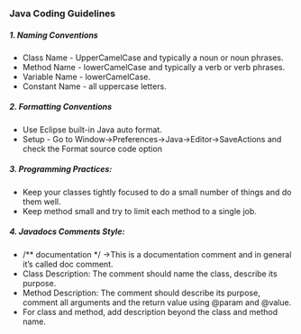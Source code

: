 ### Java Coding Guidelines
##### 1. Naming Conventions
 * Class Name - UpperCamelCase and typically a noun or noun phrases.
 * Method Name - lowerCamelCase and typically a verb or verb phrases.
 * Variable Name - lowerCamelCase.
 * Constant Name - all uppercase letters.

##### 2. Formatting Conventions
 * Use Eclipse built-in Java auto format.
 * Setup - Go to Window->Preferences->Java->Editor->SaveActions and check the Format source code option

##### 3. Programming Practices:
 * Keep your classes tightly focused to do a small number of things and do them well.
 * Keep method small and try to limit each method to a single job.
 
##### 4. Javadocs Comments Style:
 * /** documentation */ ->This is a documentation comment and in general it’s called doc comment. 
 * Class Description: The comment should name the class, describe its purpose.
 * Method Description: The comment should describe its purpose, comment all arguments and the return value using @param and @value.
 * For class and method, add description beyond the class and method name.
